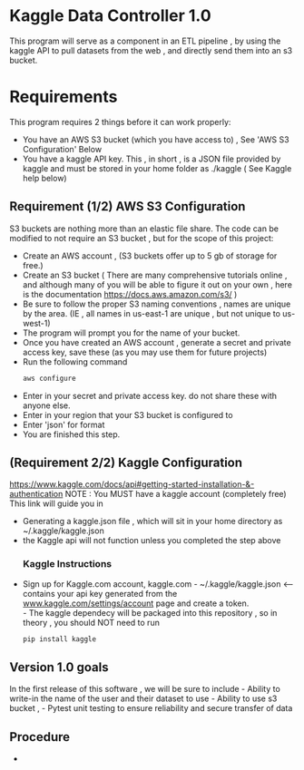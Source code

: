 # Kaggle Data Controller 1.0
This program will serve as a component in an ETL pipeline , by using the kaggle API to pull datasets from the web , and directly send them into an s3 bucket.

# Requirements 
This program requires 2 things before it can work properly:
- You have an AWS S3 bucket (which you have access to) , See 'AWS S3 Configuration' Below
- You have a kaggle API key. This , in short , is a JSON file provided by kaggle and must be stored in your
  home folder as ./kaggle ( See Kaggle help below)

## Requirement (1/2) AWS S3 Configuration 
S3 buckets are nothing more than an elastic file share. The code can be modified to not require an S3 bucket , but for the scope of this project: 
- Create an AWS account , (S3 buckets offer up to 5 gb of storage for free.) 
- Create an S3 bucket ( There are many comprehensive tutorials online , and although many of you will be able to figure it out on your own , here is the
 documentation https://docs.aws.amazon.com/s3/ ) 
- Be sure to follow the proper S3 naming conventions , names are unique by the area. (IE , all names in us-east-1 are unique , but not unique to us-west-1) 
- The program will prompt you for the name of your bucket. 
- Once you have created an AWS account , generate a secret and private access key, save these (as you may use them for future projects) 
- Run the following command  
    ```bash 
    aws configure
    ```
- Enter in your secret and private access key. do not share these with anyone else. 
- Enter in your region that your S3 bucket is configured to 
- Enter 'json' for format 
- You are finished this step. 
## (Requirement 2/2) Kaggle Configuration
https://www.kaggle.com/docs/api#getting-started-installation-&-authentication
NOTE : You MUST have a kaggle account (completely free)
This link will guide you in 
- Generating a kaggle.json file , which will sit in your home directory as ~/.kaggle/kaggle.json 
- the Kaggle api will not function unless you completed the step above 
    ###  Kaggle Instructions   
- Sign up for Kaggle.com account, kaggle.com 
        - ~/.kaggle/kaggle.json  <-- contains your api key generated from the www.kaggle.com/settings/account page and create a token.  
        - The kaggle dependecy will be packaged into this repository , so in theory , you should NOT need to run  
    ```bash
    pip install kaggle
    ```       
## Version 1.0 goals
In the first release of this software , we will be sure to include
    - Ability to write-in the name of the user and their dataset to use
    - Ability to use s3 bucket ,
    - Pytest unit testing to ensure reliability and secure transfer of data

## Procedure
- 
